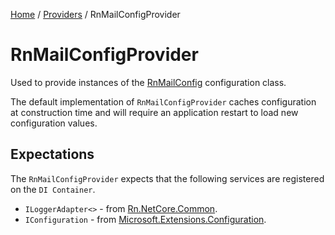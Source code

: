 [Home](/README.md) / [Providers](/docs/providers/README.md) / RnMailConfigProvider

# RnMailConfigProvider
Used to provide instances of the [RnMailConfig](/docs/configuration/RnMailConfig.md) configuration class.

The default implementation of `RnMailConfigProvider` caches configuration at construction time and will require an application restart to load new configuration values.

## Expectations
The `RnMailConfigProvider` expects that the following services are registered on the `DI Container`.

- `ILoggerAdapter<>` - from [Rn.NetCore.Common](https://www.nuget.org/packages/Rn.NetCore.Common/).
- `IConfiguration` - from [Microsoft.Extensions.Configuration](https://docs.microsoft.com/en-us/dotnet/api/microsoft.extensions.configuration?view=dotnet-plat-ext-6.0).
